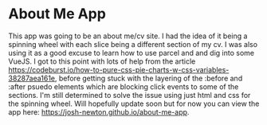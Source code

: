 # About Me App

This app was going to be an about me/cv site. I had the idea of it being a spinning wheel with each slice being a different section of my cv. I was also using it as a good excuse to learn how to use parcel and and dig into some VueJS. I got to this point with lots of help from the article https://codeburst.io/how-to-pure-css-pie-charts-w-css-variables-38287aea161e, before getting stuck with the layering of the :before and :after psuedo elements which are blocking click events to some of the sections. I'm still determined to solve the issue using just html and css for the spinning wheel. Will hopefully update soon but for now you can view the app here: https://josh-newton.github.io/about-me-app.   
